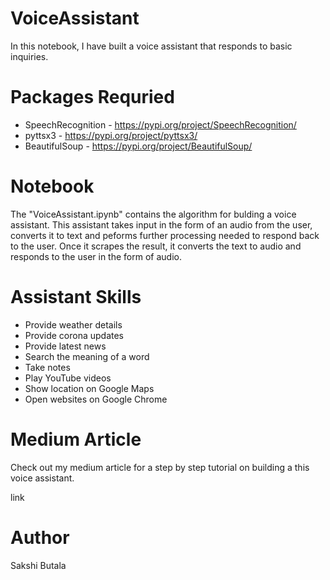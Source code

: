 # VoiceAssistant

In this notebook, I have built a voice assistant that responds to basic inquiries.

# Packages Requried
* SpeechRecognition - https://pypi.org/project/SpeechRecognition/
* pyttsx3 - https://pypi.org/project/pyttsx3/
* BeautifulSoup - https://pypi.org/project/BeautifulSoup/

# Notebook
The "VoiceAssistant.ipynb" contains the algorithm for bulding a voice assistant. This assistant takes input in the form of an audio from the user, converts it to text and peforms further processing needed to respond back to the user. Once it scrapes the result, it converts the text to audio and responds to the user in the form of audio.

# Assistant Skills
* Provide weather details
* Provide corona updates
* Provide latest news
* Search the meaning of a word
* Take notes
* Play YouTube videos
* Show location on Google Maps
* Open websites on Google Chrome

# Medium Article
Check out my medium article for a step by step tutorial on building a this voice assistant.

link

# Author
Sakshi Butala
